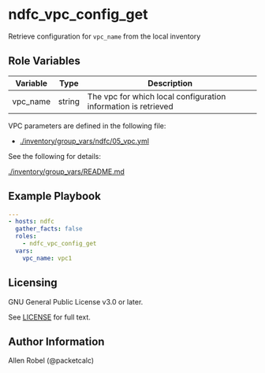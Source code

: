 # ndfc_vpc_config_get

Retrieve configuration for ``vpc_name`` from the local inventory

## Role Variables

Variable        | Type   | Description
----------------|--------|----------------------------------------
vpc_name        | string | The vpc for which local configuration information is retrieved

VPC parameters are defined in the following file:

- [./inventory/group_vars/ndfc/05_vpc.yml](/inventory/group_vars/ndfc/05_vpc.yml)

See the following for details:

[./inventory/group_vars/README.md](/inventory/group_vars/README.md)

## Example Playbook

```yaml
---
- hosts: ndfc
  gather_facts: false
  roles:
    - ndfc_vpc_config_get
  vars:
    vpc_name: vpc1
```

## Licensing

GNU General Public License v3.0 or later.

See [LICENSE](https://www.gnu.org/licenses/gpl-3.0.txt) for full text.

## Author Information

Allen Robel (@packetcalc)
